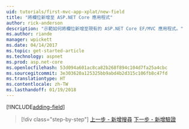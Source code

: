 ```yaml
---
uid: tutorials/first-mvc-app-xplat/new-field
title: "將欄位新增至 ASP.NET Core 應用程式"
author: rick-anderson
description: "示範如何將欄位新增至現有的 ASP.NET Core EF/MVC 應用程式。"
ms.author: riande
manager: wpickett
ms.date: 04/14/2017
ms.topic: get-started-article
ms.technology: aspnet
ms.prod: asp.net-core
ms.openlocfilehash: 53d094a601ac8ca82b268f894c104d7fa25a4cbc
ms.sourcegitcommit: 3e303620a125325bb9abd4b2d315c106fb8c47fd
ms.translationtype: HT
ms.contentlocale: zh-TW
ms.lasthandoff: 01/19/2018
---
```

[!INCLUDE[adding-field](../../includes/mvc-intro/new-field.md)]

>[!div class="step-by-step"]
[上一步 - 新增搜尋](search.md)
[下一步 - 新增驗證](validation.md)  
